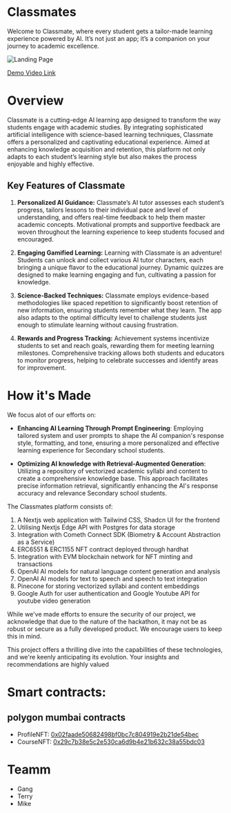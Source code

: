 # Classmates

Welcome to Classmate, where every student gets a tailor-made learning experience powered by AI. It’s not just an app; it’s a companion on your journey to academic excellence.


![Landing Page](https://aiclassmate.s3.ap-southeast-1.amazonaws.com/assets/landing+page.png)

[Demo Video Link](https://www.loom.com/share/57e026de0fc04bb6b0a47f87c6f632e9?sid=d9dd32be-68ac-45b9-a143-5df70c7054ab)

# Overview

Classmate is a cutting-edge AI learning app designed to transform the way students engage with academic studies. By integrating sophisticated artificial intelligence with science-based learning techniques, Classmate offers a personalized and captivating educational experience. Aimed at enhancing knowledge acquisition and retention, this platform not only adapts to each student’s learning style but also makes the process enjoyable and highly effective.

## Key Features of Classmate
1. **Personalized AI Guidance:**
 Classmate’s AI tutor assesses each student’s progress, tailors lessons to their individual pace and level of understanding, and offers real-time feedback to help them master academic concepts.
Motivational prompts and supportive feedback are woven throughout the learning experience to keep students focused and encouraged.
2. **Engaging Gamified Learning:**
Learning with Classmate is an adventure! Students can unlock and collect various AI tutor characters, each bringing a unique flavor to the educational journey.
Dynamic quizzes are designed to make learning engaging and fun, cultivating a passion for knowledge.
3. **Science-Backed Techniques:**
Classmate employs evidence-based methodologies like spaced repetition to significantly boost retention of new information, ensuring students remember what they learn.
The app also adapts to the optimal difficulty level to challenge students just enough to stimulate learning without causing frustration.

4. **Rewards and Progress Tracking:**
Achievement systems incentivize students to set and reach goals, rewarding them for meeting learning milestones.
Comprehensive tracking allows both students and educators to monitor progress, helping to celebrate successes and identify areas for improvement.


# How it's Made

We focus alot of our efforts on: 
- **Enhancing AI Learning Through Prompt Engineering**: Employing tailored system and user prompts to shape the AI companion's response style, formatting, and tone, ensuring a more personalized and effective learning experience for Secondary school students.

- **Optimizing AI knowledge with Retrieval-Augmented Generation**: Utilizing a repository of vectorized academic syllabi and content to create a comprehensive knowledge base. This approach facilitates precise information retrieval, significantly enhancing the AI's response accuracy and relevance Secondary school students.

The Classmates platform consists of:
1. A Nextjs web application with Tailwind CSS, Shadcn UI for the frontend
2. Utilising Nextjs Edge API with Postgres for data storage
3. Integration with Cometh Connect SDK (Biometry & Account Abstraction as a Service)
4. ERC6551 & ERC1155 NFT contract deployed through hardhat
5. Integration with EVM blockchain network for NFT minting and transactions
6. OpenAI AI models for natural language content generation and analysis
7. OpenAI AI models for text to speech and speech to text integration
8. Pinecone for storing vectorized syllabi and content embeddings
9. Google Auth for user authentication and Google Youtube API for youtube video generation


While we've made efforts to ensure the security of our project, we acknowledge that due to the nature of the hackathon, it may not be as robust or secure as a fully developed product. We encourage users to keep this in mind.

This project offers a thrilling dive into the capabilities of these technologies, and we're keenly anticipating its evolution. Your insights and recommendations are highly valued

# Smart contracts:

## polygon mumbai contracts
- ProfileNFT: [0x02faade50682498bf0bc7c804919e2b21de54bec](https://mumbai.polygonscan.com/address/0x02faade50682498bf0bc7c804919e2b21de54bec)
- CourseNFT: [0x29c7b38e5c2e530ca6d9b4e21b632c38a55bdc03](https://mumbai.polygonscan.com/address/0x29c7b38e5c2e530ca6d9b4e21b632c38a55bdc03)


# Teamm

- Gang
- Terry
- Mike

